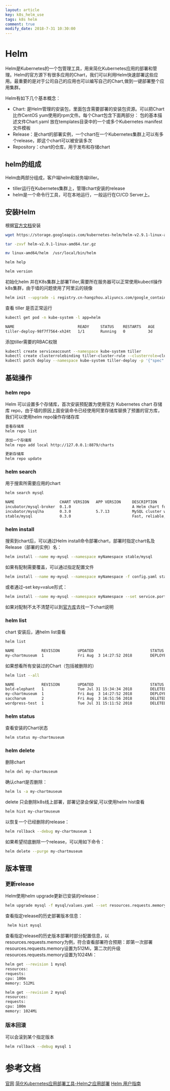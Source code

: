 ```yaml
---
layout: article
key: k8s_helm_use
tags: k8s helm
comment: true
modify_date: 2018-7-31 10:30:00
---
```

# Helm
Helm是Kubernetes的一个包管理工具，用来简化Kubernetes应用的部署和管理。Helm的官方源下有很多应用的Chart，我们可以利用Helm快速部署这些应用。最重要的是对于公司自己的应用也可以编写自己的Chart,做到一键部署整个应用集群。

Helm有如下几个基本概念：

* Chart: 是Helm管理的安装包，里面包含需要部署的安装包资源。可以把Chart比作CentOS yum使用的rpm文件。每个Chart包含下面两部分：
包的基本描述文件Chart.yaml
放在templates目录中的一个或多个Kubernetes manifest文件模板
* Release：是chart的部署实例，一个chart在一个Kubernetes集群上可以有多个release，即这个chart可以被安装多次
* Repository：chart的仓库，用于发布和存储chart

## helm的组成
Helm由两部分组成，客户端helm和服务端tiller。

* tiller运行在Kubernetes集群上，管理chart安装的release
* helm是一个命令行工具，可在本地运行，一般运行在CI/CD Server上。

## 安装Helm
根据[官方文档](https://github.com/helm/helm/blob/master/docs/install.md?spm=a2c4g.11186623.2.6.SJrIhJ&file=install.md)安装
```Bash
wget https://storage.googleapis.com/kubernetes-helm/helm-v2.9.1-linux-amd64.tar.gz

tar -zxvf helm-v2.9.1-linux-amd64.tar.gz 

mv linux-amd64/helm  /usr/local/bin/helm

helm help

helm version
```
初始化helm 并在K8s集群上部署Tiller,需要所在服务器可以正常使用kubectl操作k8s集群，由于墙的问题使用了阿里云的镜像
```Bash
helm init --upgrade -i registry.cn-hangzhou.aliyuncs.com/google_containers/tiller:v2.9.1 --stable-repo-url https://kubernetes.oss-cn-hangzhou.aliyuncs.com/charts
```
查看 tiller 是否正常运行
```Bash
kubectl get pod -n kube-system -l app=helm

NAME                            READY     STATUS    RESTARTS   AGE
tiller-deploy-98f7f7564-xh24t   1/1       Running   0          3d
```
添加tiller需要的RBAC权限
```Bash
kubectl create serviceaccount --namespace kube-system tiller
kubectl create clusterrolebinding tiller-cluster-rule --clusterrole=cluster-admin --serviceaccount=kube-system:tiller
kubectl patch deploy --namespace kube-system tiller-deploy -p '{"spec":{"template":{"spec":{"serviceAccount":"tiller"}}}}'
```
## 基础操作
### helm repo
Helm 可以设置多个存储库，首次安装预配置为使用官方 Kubernetes chart 存储库 repo，由于墙的原因上面安装命令已经使用阿里存储库替换了预置的官方库，我们可以使用helm repo操作存储存库
```Bash
查看存储库
helm repo list

添加一个存储库
helm repo add local http://127.0.0.1:8879/charts   

更新存储库
helm repo update 
```
### helm search
用于搜索所需要应用的chart
```Bash
helm search mysql

NAME                    CHART VERSION   APP VERSION     DESCRIPTION                                       
incubator/mysql-broker  0.1.0                           A Helm chart for Kubernetes                       
incubator/mysqlha       0.3.0           5.7.13          MySQL cluster with a single master and zero or ...
stable/mysql            0.3.0                           Fast, reliable, scalable, and easy to use open-...
```
### helm install
搜索到chart后，可以通过Helm install命令部署chart，部署时指定chart名及Release（部署的实例）名：
```Bash
helm install --name my-mysql --namespace myNamespace stable/mysql
```
如果有配制需要覆盖，可以通过指定配置文件
```Bash
helm install --name my-mysql --namespace myNamespace -f config.yaml stable/mysql
```
或者通过–set key=value形式：
```Bash
helm install --name my-mysql --namespace myNamespace --set service.port=3307  stable/mysql
```
如果对配制不太不清楚可以到[官方库](https://github.com/helm/charts/tree/master/stable)去找一下chart说明
### helm list
chart 安装后，通helm list查看
```Bash
helm list

NAME            REVISION        UPDATED                         STATUS          CHART                   NAMESPACE     
my-chartmuseum  1               Fri Aug  3 14:27:52 2018        DEPLOYED        chartmuseum-1.6.0       thinker-common
```
如果想看所有安装过的Chart（包括被删除的）
```Bash
helm list --all

NAME            REVISION        UPDATED                         STATUS          CHART                   NAMESPACE           
bold-elephant   1               Tue Jul 31 15:34:34 2018        DELETED         hello-svc-0.1.0         default             
my-chartmuseum  1               Fri Aug  3 14:27:52 2018        DEPLOYED        chartmuseum-1.6.0       thinker-common      
saccharum       2               Fri Aug  3 16:51:56 2018        DELETED         saccharum-chart-1.0.0   saccharum-production
wordpress-test  1               Tue Jul 31 15:11:52 2018        DELETED         wordpress-0.6.13        default   
```
### helm status
查看安装的Chart状态
```Bash
helm status my-chartmuseum
```
### helm delete
删除chart
```Bash
helm del my-chartmuseum
```
确认chart是否删除：
```Bash
helm ls -a my-chartmuseum
```
delete 只会删除k8s线上部署，部署记录会保留,可以使用helm hist查看
```Bash
helm hist my-chartmuseum
```
以恢复一个已经删除的release：
```Bash
helm rollback --debug my-chartmuseum 1
```
如果希望彻底删除一个release，可以用如下命令：
```Bash
helm delete --purge my-chartmuseum
```
## 版本管理
### 更新release
Helm使用helm upgrade更新已安装的release：
```Bash
helm upgrade mysql -f mysql/values.yaml --set resources.requests.memory=1024Mi m
```
查看指定release的历史部署版本信息：
```Bash
 helm hist mysql
```
查看指定release的历史版本部署时部分配置信息，以resources.requests.memory为例，符合查看部署符合预期：即第一次部署resources.requests.memory设置为512Mi，第二次的升级resources.requests.memory设置为1024Mi：
```Bash
helm get --revision 1 mysql
resources:
requests:
cpu: 100m
memory: 512Mi

helm get --revision 2 mysql
resources:
requests:
cpu: 100m
memory: 1024Mi
```
### 版本回滚
可以会滚到某个指定版本
```Bash
helm rollback --debug mysql 1
```

参考文档
===
[官网](https://docs.helm.sh/helm/#helm_repo_update)
[简化Kubernetes应用部署工具-Helm之应用部署](https://www.kubernetes.org.cn/2706.html)
[Helm 用户指南](https://whmzsu.github.io/helm-doc-zh-cn/)